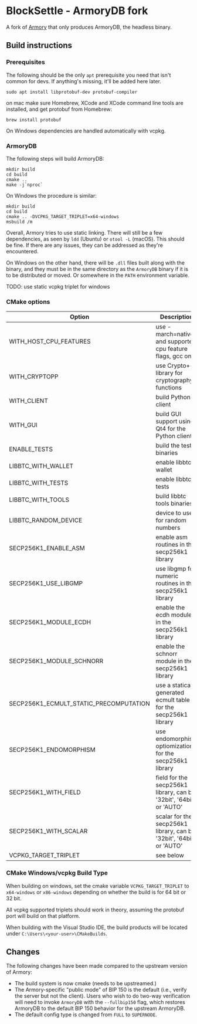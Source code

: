 # BlockSettle - ArmoryDB fork

A fork of [Armory](https://github.com/goatpig/BitcoinArmory) that only produces
ArmoryDB, the headless binary.

## Build instructions

### Prerequisites

The following should be the only `apt` prerequisite you need that isn't common for devs. If anything's missing, it'll be added here later.

```
sudo apt install libprotobuf-dev protobuf-compiler
```

on mac make sure Homebrew, XCode and XCode command line tools are installed,
and get protobuf from Homebrew:

```
brew install protobuf
```

On Windows dependencies are handled automatically with vcpkg.

### ArmoryDB

The following steps will build ArmoryDB:

```
mkdir build
cd build
cmake ..
make -j`nproc`
```

On Windows the procedure is similar:

```
mkdir build
cd build
cmake .. -DVCPKG_TARGET_TRIPLET=x64-windows
msbuild /m
```

Overall, Armory tries to use static linking. There will still be a few dependencies, as
seen by `ldd` (Ubuntu) or `otool -L` (macOS). This should be fine. If there are
any issues, they can be addressed as they're encountered.

On Windows on the other hand, there will be `.dll` files built along with the
binary, and they must be in the same directory as the `ArmoryDB` binary if it
is to be distributed or moved. Or somewhere in the `PATH` environment variable.

TODO: use static vcpkg triplet for windows

### CMake options

| **Option**                  | **Description**                                                                          | **Default**                    |
|-----------------------------|------------------------------------------------------------------------------------------|--------------------------------|
| WITH_HOST_CPU_FEATURES      | use -march=native and supported cpu feature flags, gcc only                              | ON                             |
| WITH_CRYPTOPP               | use Crypto++ library for cryptography functions                                          | OFF                            |
| WITH_CLIENT                 | build Python client                                                                      | AUTO                           |
| WITH_GUI                    | build GUI support using Qt4 for the Python client                                        | AUTO                           |
| ENABLE_TESTS                | build the test binaries                                                                  | OFF                            |
| LIBBTC_WITH_WALLET          | enable libbtc wallet                                                                     | OFF                            |
| LIBBTC_WITH_TESTS           | enable libbtc tests                                                                      | OFF                            |
| LIBBTC_WITH_TOOLS           | build libbtc tools binaries                                                              | OFF                            |
| LIBBTC_RANDOM_DEVICE        | device to use for random numbers                                                         | /dev/urandom                   |
| SECP256K1_ENABLE_ASM        | enable asm routines in the secp256k1 library                                             | ON                             |
| SECP256K1_USE_LIBGMP        | use libgmp for numeric routines in the secp256k1 library                                 | AUTO                           |
| SECP256K1_MODULE_ECDH       | enable the ecdh module in the secp256k1 library                                          | OFF                            |
| SECP256K1_MODULE_SCHNORR    | enable the schnorr module in the secp256k1 library                                       | OFF                            |
| SECP256K1_ECMULT_STATIC_PRECOMPUTATION | use a statically generated ecmult table for the secp256k1 library             | OFF                            |
| SECP256K1_ENDOMORPHISM      | use endomorphism optiomization for the secp256k1 library                                 | OFF                            |
| SECP256K1_WITH_FIELD        | field for the secp256k1 library, can be '32bit', '64bit' or 'AUTO'                       | AUTO                           |
| SECP256K1_WITH_SCALAR       | scalar for the secp256k1 library, can be '32bit', '64bit' or 'AUTO'                      | AUTO                           |
| VCPKG_TARGET_TRIPLET        | see below                                                                                | not set                        |

### CMake Windows/vcpkg Build Type

When building on windows, set the cmake variable `VCPKG_TARGET_TRIPLET` to
`x64-windows` or `x86-windows` depending on whether the build is for 64 bit or
32 bit.

All vcpkg supported triplets should work in theory, assuming the protobuf port
will build on that platform.

When building with the Visual Studio IDE, the build products will be located
under `C:\Users\<your-user>\CMakeBuilds`.

## Changes

The following changes have been made compared to the upstream version of Armory:

- The build system is now cmake (needs to be upstreamed.)
- The Armory-specific "public mode" of BIP 150 is the default (i.e., verify the
  server but not the client). Users who wish to do two-way verification will
  need to invoke `ArmoryDB` with the `--fullbip150` flag, which restores
  ArmoryDB to the default BIP 150 behavior for the upstream ArmoryDB.
- The default config type is changed from `FULL` to `SUPERNODE`.
